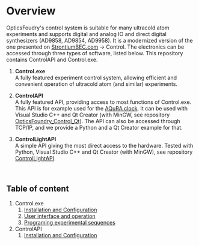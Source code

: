 # Overview

OpticsFoudry's control system is suitable for many ultracold atom experiments and supports digital and analog IO and direct digital synthesizers (AD9858, AD9854, AD9958). It is a modernized version of the one presented on [StrontiumBEC.com](https://www.strontiumbec.com/) -> Control. The electronics can be accessed through three types of software, listed below. This repository contains ControlAPI and Control.exe. 

1. **Control.exe**  
    A fully featured experiment control system, allowing efficient and convenient operation of ultracold atom (and similar) experiments. 

2. **ControlAPI**  
    A fully featured API, providing access to most functions of Control.exe. This API is for example used for the [AQuRA clock](https://www.aquraclock.eu/). It can be used with Visual Studio C++ and Qt Creator (with MinGW, see repository [OpticsFoundry_Control_Qt](https://github.com/opticsfoundry/OpticsFoundry_Control_Qt)). The API can also be accessed through TCP/IP, and we provide a Python and a Qt Creator example for that.  

3. **ControlLightAPI**    
    A simple API giving the most direct access to the hardware. Tested with Python, Visual Studio C++ and Qt Creator (with MinGW), see repository [ControlLightAPI](https://github.com/opticsfoundry/OpticsFoundry_ControlLight).

&nbsp;

## Table of content

1. Control.exe 
   1. [Installation and Configuration](Manual/InstallationAndConfigurationOfControlEXE.md)  
   2. [User interface and operation](Manual/UserInterface.md)  
   3. [Programing experimental sequences](Manual/ProgrammingSequences.md)  
2. ControlAPI
   1. [Installation and Configuration](Manual/InstallationAndConfigurationOfControlAPI.md)  
